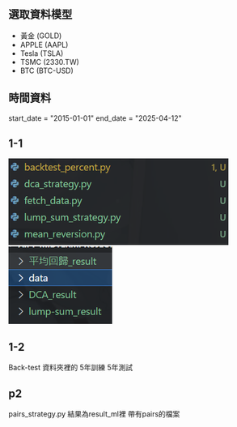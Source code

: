 ## 選取資料模型
- 黃金 (GOLD)
- APPLE (AAPL)
- Tesla (TSLA)
- TSMC (2330.TW)
- BTC (BTC-USD)
## 時間資料
start_date = "2015-01-01"
end_date = "2025-04-12"


## 1-1
![](image.png)
![](image-1.png)

## 1-2
Back-test 資料夾裡的
5年訓練 5年測試

## p2
pairs_strategy.py
結果為result_ml裡 帶有pairs的檔案